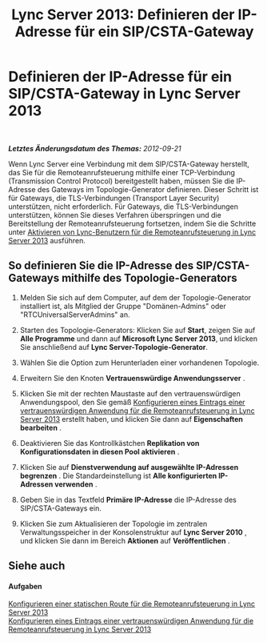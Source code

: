 ﻿---
title: 'Lync Server 2013: Definieren der IP-Adresse für ein SIP/CSTA-Gateway'
TOCTitle: Definieren der IP-Adresse für ein SIP/CSTA-Gateway
ms:assetid: ae944057-3ad6-4474-a09b-81a3d27bd50f
ms:mtpsurl: https://technet.microsoft.com/de-de/library/Gg602125(v=OCS.15)
ms:contentKeyID: 49295087
ms.date: 05/19/2016
mtps_version: v=OCS.15
ms.translationtype: HT
---

# Definieren der IP-Adresse für ein SIP/CSTA-Gateway in Lync Server 2013

 

_**Letztes Änderungsdatum des Themas:** 2012-09-21_

Wenn Lync Server eine Verbindung mit dem SIP/CSTA-Gateway herstellt, das Sie für die Remoteanrufsteuerung mithilfe einer TCP-Verbindung (Transmission Control Protocol) bereitgestellt haben, müssen Sie die IP-Adresse des Gateways im Topologie-Generator definieren. Dieser Schritt ist für Gateways, die TLS-Verbindungen (Transport Layer Security) unterstützen, nicht erforderlich. Für Gateways, die TLS-Verbindungen unterstützen, können Sie dieses Verfahren überspringen und die Bereitstellung der Remoteanrufsteuerung fortsetzen, indem Sie die Schritte unter [Aktivieren von Lync-Benutzern für die Remoteanrufsteuerung in Lync Server 2013](lync-server-2013-enable-lync-users-for-remote-call-control.md) ausführen.

## So definieren Sie die IP-Adresse des SIP/CSTA-Gateways mithilfe des Topologie-Generators

1.  Melden Sie sich auf dem Computer, auf dem der Topologie-Generator installiert ist, als Mitglied der Gruppe "Domänen-Admins" oder "RTCUniversalServerAdmins" an.

2.  Starten des Topologie-Generators: Klicken Sie auf **Start**, zeigen Sie auf **Alle Programme** und dann auf **Microsoft Lync Server 2013**, und klicken Sie anschließend auf **Lync Server-Topologie-Generator**.

3.  Wählen Sie die Option zum Herunterladen einer vorhandenen Topologie.

4.  Erweitern Sie den Knoten **Vertrauenswürdige Anwendungsserver** .

5.  Klicken Sie mit der rechten Maustaste auf den vertrauenswürdigen Anwendungspool, den Sie gemäß [Konfigurieren eines Eintrags einer vertrauenswürdigen Anwendung für die Remoteanrufsteuerung in Lync Server 2013](lync-server-2013-configure-a-trusted-application-entry-for-remote-call-control.md) erstellt haben, und klicken Sie dann auf **Eigenschaften bearbeiten** .

6.  Deaktivieren Sie das Kontrollkästchen **Replikation von Konfigurationsdaten in diesen Pool aktivieren** .

7.  Klicken Sie auf **Dienstverwendung auf ausgewählte IP-Adressen begrenzen** . Die Standardeinstellung ist **Alle konfigurierten IP-Adressen verwenden** .

8.  Geben Sie in das Textfeld **Primäre IP-Adresse** die IP-Adresse des SIP/CSTA-Gateways ein.

9.  Klicken Sie zum Aktualisieren der Topologie im zentralen Verwaltungsspeicher in der Konsolenstruktur auf **Lync Server 2010** , und klicken Sie dann im Bereich **Aktionen** auf **Veröffentlichen** .

## Siehe auch

#### Aufgaben

[Konfigurieren einer statischen Route für die Remoteanrufsteuerung in Lync Server 2013](lync-server-2013-configure-a-static-route-for-remote-call-control.md)  
[Konfigurieren eines Eintrags einer vertrauenswürdigen Anwendung für die Remoteanrufsteuerung in Lync Server 2013](lync-server-2013-configure-a-trusted-application-entry-for-remote-call-control.md)

